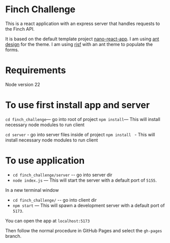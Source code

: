 # Finch Challenge
This is a react application with an express server that handles requests to the Finch API.

It is based on the default template project  [nano-react-app](https://github.com/nano-react-app/nano-react-app).
I am using [ant design](https://github.com/ant-design/ant-design) for the theme.
I am using [rjsf](https://rjsf-team.github.io/react-jsonschema-form/docs/) with an ant theme to populate the forms.

# Requirements

Node version 22

# To use first install app and server

`cd finch_challenge`— go into root of project
`npm install`— This will install necessary node modules to run client

`cd server` - go into server files inside of project
`npm install ` - This will install necessary node modules to run client


# To use application

- `cd finch_challenge/server` -- go into server dir
- `node index.js` — This will start the server with a default port of `5155`.


In a new terminal window

- `cd finch_challenge/` -- go into client dir
- `npm start` — This will spawn a development server with a default port of `5173`.

You can open the app at `localhost:5173`




Then follow the normal procedure in GitHub Pages and select the `gh-pages` branch.
